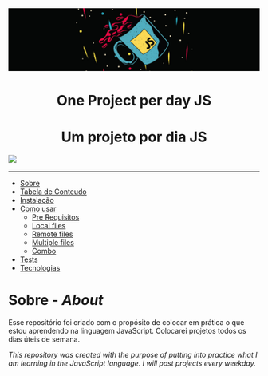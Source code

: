 <img src="img/Screenshot%20from%202021-03-15%2011-23-59.png">

<h1 align="center">One Project per day JS</h1>
<h1 align="center">Um projeto por dia JS</h1>


<img src="https://img.shields.io/badge/Projects-3-%23F7DF1E">

- - -
   * [Sobre](#Sobre-_About_)
   * [Tabela de Conteudo](#tabela-de-conteudo)
   * [Instalação](#instalacao)
   * [Como usar](#como-usar)
      * [Pre Requisitos](#pre-requisitos)
      * [Local files](#local-files)
      * [Remote files](#remote-files)
      * [Multiple files](#multiple-files)
      * [Combo](#combo)
   * [Tests](#testes)
   * [Tecnologias](#tecnologias)

# Sobre - _About_
Esse repositório foi criado com o propósito de colocar em prática o que estou aprendendo na linguagem JavaScript. Colocarei projetos todos os dias úteis de semana. 

_This repository was created with the purpose of putting into practice what I am learning in the JavaScript language. I will post projects every weekday._